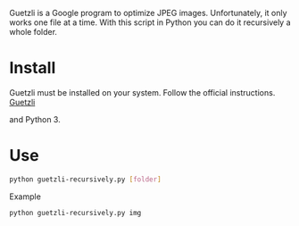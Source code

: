 
Guetzli is a Google program to optimize JPEG images. Unfortunately, it only works one file at a time. With this script in Python you can do it recursively a whole folder.

# Install 

Guetzli must be installed on your system. Follow the official instructions.
[Guetzli](https://github.com/google/guetzli)

and Python 3.

# Use

```bash
python guetzli-recursively.py [folder]
```

Example

```bash
python guetzli-recursively.py img
```

